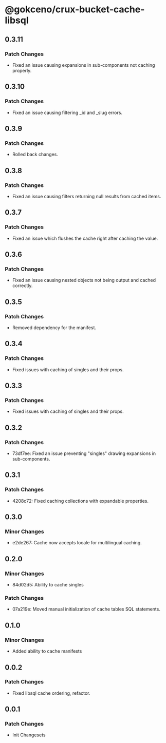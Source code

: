 # @gokceno/crux-bucket-cache-libsql

## 0.3.11

### Patch Changes

- Fixed an issue causing expansions in sub-components not caching properly.

## 0.3.10

### Patch Changes

- Fixed an issue causing filtering \_id and \_slug errors.

## 0.3.9

### Patch Changes

- Rolled back changes.

## 0.3.8

### Patch Changes

- Fixed an issue causing filters returning null results from cached items.

## 0.3.7

### Patch Changes

- Fixed an issue which flushes the cache right after caching the value.

## 0.3.6

### Patch Changes

- Fixed an issue causing nested objects not being output and cached correctly.

## 0.3.5

### Patch Changes

- Removed dependency for the manifest.

## 0.3.4

### Patch Changes

- Fixed issues with caching of singles and their props.

## 0.3.3

### Patch Changes

- Fixed issues with caching of singles and their props.

## 0.3.2

### Patch Changes

- 73df7ee: Fixed an issue preventing "singles" drawing expansions in sub-components.

## 0.3.1

### Patch Changes

- 4208c72: Fixed caching collections with expandable properties.

## 0.3.0

### Minor Changes

- e2de267: Cache now accepts locale for multilingual caching.

## 0.2.0

### Minor Changes

- 84d02d5: Ability to cache singles

### Patch Changes

- 07a219e: Moved manual initialization of cache tables SQL statements.

## 0.1.0

### Minor Changes

- Added ability to cache manifests

## 0.0.2

### Patch Changes

- Fixed libsql cache ordering, refactor.

## 0.0.1

### Patch Changes

- Init Changesets
